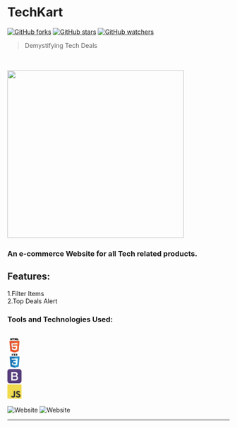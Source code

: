 # TechKart
[![GitHub forks](https://img.shields.io/github/forks/me-harshit/techkart?style=social&label=Fork&maxAge=2592000)](https://github.com/me-harshit/techkart)
[![GitHub stars](https://img.shields.io/github/stars/me-harshit/techkart?style=social&label=Star&maxAge=2592000)](https://github.com/me-harshit/techkart)
[![GitHub watchers](https://img.shields.io/github/watchers/me-harshit/techkart?style=social&label=Watch&maxAge=2592000)](https://github.com/me-harshit/techkart)
> Demystifying Tech Deals
<br />



<br/>
<img height="380px" width="400px" src="https://me-harshit.netlify.app/techkartP.jpg" />
<br />


### An e-commerce Website for all Tech related products.

## Features:
1.Filter Items <br />
2.Top Deals Alert


### Tools and Technologies Used:

<p align="left">
<code>
<img height="32" width="32" src="https://raw.githubusercontent.com/github/explore/80688e429a7d4ef2fca1e82350fe8e3517d3494d/topics/html/html.png" />
<img height="32" width="32" src="https://raw.githubusercontent.com/github/explore/80688e429a7d4ef2fca1e82350fe8e3517d3494d/topics/css/css.png" />
<img height="32" width="32" src="https://raw.githubusercontent.com/github/explore/80688e429a7d4ef2fca1e82350fe8e3517d3494d/topics/bootstrap/bootstrap.png" />
<img height="32" width="32" src="https://raw.githubusercontent.com/github/explore/80688e429a7d4ef2fca1e82350fe8e3517d3494d/topics/javascript/javascript.png" />
</code>
</p>


<img alt="Website" width="180px" height="38px" src="https://camo.githubusercontent.com/85c2c434ad9847385c56dc2e2d54eabb1fb6f79d/687474703a2f2f466f7254686542616467652e636f6d2f696d616765732f6261646765732f6275696c742d776974682d6c6f76652e737667">      <img alt="Website" width="180px" height="38px" src="https://camo.githubusercontent.com/4d50177f3b0c044c99ffce53046b4c126b906593/687474703a2f2f466f7254686542616467652e636f6d2f696d616765732f6261646765732f6275696c742d62792d646576656c6f706572732e737667">
<hr/>





[live]: https://techkart.netlify.app/

